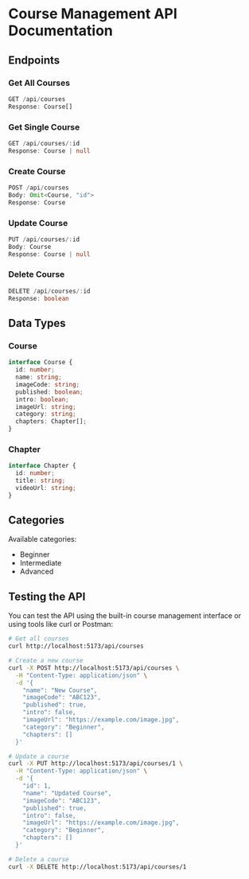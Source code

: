 # Course Management API Documentation

## Endpoints

### Get All Courses
```typescript
GET /api/courses
Response: Course[]
```

### Get Single Course
```typescript
GET /api/courses/:id
Response: Course | null
```

### Create Course
```typescript
POST /api/courses
Body: Omit<Course, "id">
Response: Course
```

### Update Course
```typescript
PUT /api/courses/:id
Body: Course
Response: Course | null
```

### Delete Course
```typescript
DELETE /api/courses/:id
Response: boolean
```

## Data Types

### Course
```typescript
interface Course {
  id: number;
  name: string;
  imageCode: string;
  published: boolean;
  intro: boolean;
  imageUrl: string;
  category: string;
  chapters: Chapter[];
}
```

### Chapter
```typescript
interface Chapter {
  id: number;
  title: string;
  videoUrl: string;
}
```

## Categories
Available categories:
- Beginner
- Intermediate
- Advanced

## Testing the API

You can test the API using the built-in course management interface or using tools like curl or Postman:

```bash
# Get all courses
curl http://localhost:5173/api/courses

# Create a new course
curl -X POST http://localhost:5173/api/courses \
  -H "Content-Type: application/json" \
  -d '{
    "name": "New Course",
    "imageCode": "ABC123",
    "published": true,
    "intro": false,
    "imageUrl": "https://example.com/image.jpg",
    "category": "Beginner",
    "chapters": []
  }'

# Update a course
curl -X PUT http://localhost:5173/api/courses/1 \
  -H "Content-Type: application/json" \
  -d '{
    "id": 1,
    "name": "Updated Course",
    "imageCode": "ABC123",
    "published": true,
    "intro": false,
    "imageUrl": "https://example.com/image.jpg",
    "category": "Beginner",
    "chapters": []
  }'

# Delete a course
curl -X DELETE http://localhost:5173/api/courses/1
```